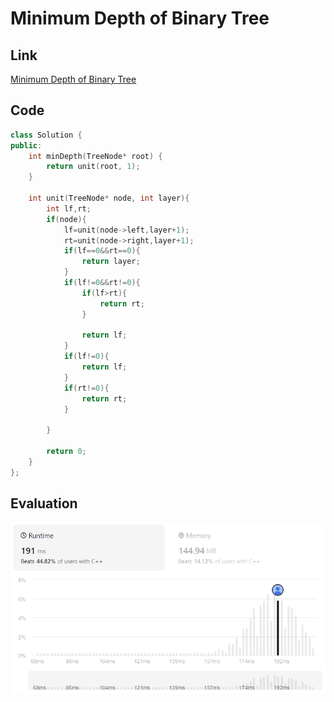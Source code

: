 # Minimum Depth of Binary Tree
## Link
[Minimum Depth of Binary Tree](https://leetcode.com/problems/minimum-depth-of-binary-tree/)

## Code
```cpp
class Solution {
public:
    int minDepth(TreeNode* root) {
        return unit(root, 1);
    }

    int unit(TreeNode* node, int layer){
        int lf,rt;
        if(node){
            lf=unit(node->left,layer+1);
            rt=unit(node->right,layer+1);
            if(lf==0&&rt==0){
                return layer;
            }
            if(lf!=0&&rt!=0){
                if(lf>rt){
                    return rt;
                }

                return lf;
            }
            if(lf!=0){
                return lf;
            }
            if(rt!=0){
                return rt;
            }
            
        }
        
        return 0;
    }
};
```

## Evaluation
![img](./12_img.png)